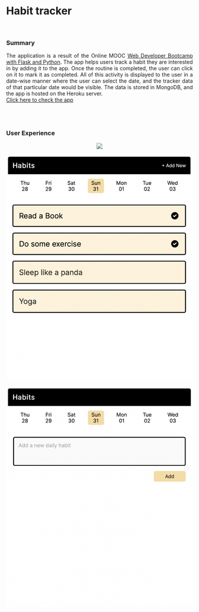 # Habit tracker

<br>

### Summary

<p align="justify">
  The application is a result of the Online MOOC <a href="https://www.udemy.com/course/web-developer-bootcamp-flask-python/?src=sac&kw=web+developer+bootcamp+with+flask+and+pytho"> Web Developer Bootcamp with Flask and Python</a>. The app helps users track a habit they are interested in by adding it to the app. Once the routine is completed, the user can click on it to mark it as completed. All of this activity is displayed to the user in a date-wise manner where the user can select the date, and the tracker data of that particular date would be visible. The data is stored in MongoDB, and the app is hosted on the Heroku server.  <br> <a href="https://km-habit-tracker.herokuapp.com"> Click here to check the app </a>
</p>

<br>
<br>

### User Experience

<p align="center">
  <img src="UI:UX.png">
</p>

<p align="center">
  <img src="Completed.png">
</p>

<p align="center">
  <img src="Add_New.png">
</p>
